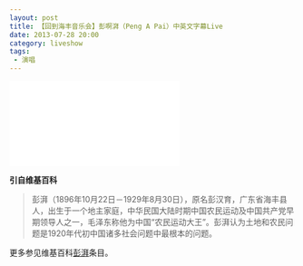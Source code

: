 ```yaml
---
layout: post
title: 【回到海丰音乐会】彭啊湃（Peng A Pai）中英文字幕Live
date: 2013-07-28 20:00
category: liveshow
tags:
 - 演唱
---
```


<div class="iframe-container">
<iframe class="responsive-iframe" src="//player.bilibili.com/player.html?aid=626078101&bvid=BV1gt4y197xG&cid=202981580&page=1" frameborder="no" allowfullscreen="true"></iframe>
</div>

**引自维基百科**

> 彭湃（1896年10月22日－1929年8月30日），原名彭汉育，广东省海丰县人，出生于一个地主家庭，中华民国大陆时期中国农民运动及中国共产党早期领导人之一，毛泽东称他为中国“农民运动大王”。彭湃认为土地和农民问题是1920年代初中国诸多社会问题中最根本的问题。

更多参见维基百科[彭湃](https://zh.wikipedia.org/wiki/%E5%BD%AD%E6%B9%83)条目。